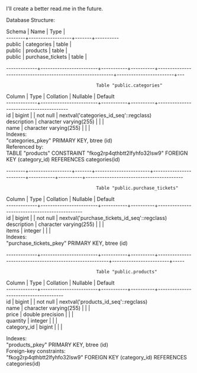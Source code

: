 I'll create a better read.me in the future.

Database Structure:

Schema |       Name       | Type  | \
--------+------------------+-------+---------- \
public | categories       | table |\
public | products         | table |\
public | purchase_tickets | table | 

-------------+------------------------+-----------+----------+-----------------------------------------------------------+------------------------+---

                                      Table "public.categories"
Column    |          Type          | Collation | Nullable |                Default\
-------------+------------------------+-----------+----------+----------------------------------------\
id          | bigint                 |           | not null | nextval('categories_id_seq'::regclass)\
description | character varying(255) |           |          |\
name        | character varying(255) |           |          |\
Indexes:\
"categories_pkey" PRIMARY KEY, btree (id)\
Referenced by:\
TABLE "products" CONSTRAINT "fkog2rp4qthbtt2lfyhfo32lsw9" FOREIGN KEY (category_id) REFERENCES categories(id)

--------+------------------+-------+-----------------------+------------------------+-----------+----------+-----------------------------------------

                                      Table "public.purchase_tickets"
Column    |          Type          | Collation | Nullable |                   Default\
-------------+------------------------+-----------+----------+----------------------------------------------\
id          | bigint                 |           | not null | nextval('purchase_tickets_id_seq'::regclass)\
description | character varying(255) |           |          |\
items       | integer                |           |          |\
Indexes:\
"purchase_tickets_pkey" PRIMARY KEY, btree (id)


-------------+------------------------+-----------+----------+---------------------------------------------------------+------------------------+-----

                                      Table "public.products"
Column    |          Type          | Collation | Nullable |               Default\
-------------+------------------------+-----------+----------+--------------------------------------\
id          | bigint                 |           | not null | nextval('products_id_seq'::regclass)\
name        | character varying(255) |           |          |\
price       | double precision       |           |          |\
quantity    | integer                |           |          |\
category_id | bigint                 |           |          |

Indexes:\
"products_pkey" PRIMARY KEY, btree (id)\
Foreign-key constraints:\
"fkog2rp4qthbtt2lfyhfo32lsw9" FOREIGN KEY (category_id) REFERENCES categories(id)